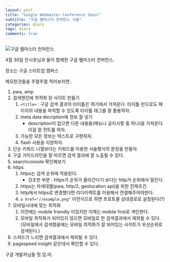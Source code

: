 ```yaml
---
layout: post
title: "Google Webmaster Conference Seoul"
subtitle: "구글 웹마스터 컨퍼런스 서울"
categories: diary
tags: diary
comments: true
---
```


![구글 웹마스터 컨퍼런스 ](https://ellie-shim.github.io/assets/img/webmaster_conference_seoul_center_small_quarter.png)

4월 30일 안시옷님과 둘이 함께한 구글 웹마스터 컨퍼런스.

장소는 구글 스타트업 캠퍼스

메모한것들을 주절주절 적어보자면..

1. pwa, amp
1. 검색엔진에 최적화 된 사이트 만들기
   1. `<title>` : 구글 검색 결과의 타이틀은 여기에서 가져온다. 타이틀 만으로도 페이지의 내용을 파악할 수 있도록 타이틀 태그를 잘 활용하자.
   1. meta data decription에 정보 잘 넣기
      - description이 없으면 다른 내용들(메뉴나 공지사항 중 하나)을 가져온다. 이걸 잘 컨트롤 하자.
   1. 가능한 모든 정보는 텍스트로 구현하자.
   1. flash 사용을 지양하자.
1. 단순 키워드 나열보다는 키워드를 이용한 서술형식의 문장을 만들자.
1. 구글 가이드라인을 잘 따르면 검색 결과에 잘 노출될 수 있다.
1. searchconsole 확인해보기
1. https
   1. https는 검색 순위에 적용된다.
      - 강조한 부분 : https가 순위가 올라간다기 보다는 http가 순위에서 밀린다.
   1. https는 차세대웹(pwa, http/2, geolocation api)을 위한 전제조건.
   1. http에서 https로 변경했다면 리다이렉트를 이용해서 연결해주어야한다.
   1. `a href="//example.png"` 이런식으로 하면 프로토콜 상대경로로 설정된다(?)
1. 모바일시대에 맞는 최적화
   1. 이전에는 mobile friendly 이었지만 이제는 mobile first로 색인한다.
   1. 모바일 최적화가 되어있지 않으면 모바일로 한 검색결과에서 제외될 수 있다.(모바일에서 검색했을때는 모바일 최적화가 잘 되어있는 사이트가 우선순위로 검색된다.)
1. 스피드가 느리면 검색결과에서 제외될 수 있다.
1. pagespeed insight 같은데서 확인할 수 있다.

구글 개발자님들 멋.있.어.
